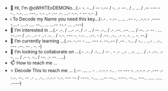 - 👋 Hi, I’m @oWHITEoDEMONo...(.- -. -.. / -- -.-- / -. .- -- . / .. ... / .-- --- --.. -.-. ... ---.. -.- ..- .-- .-. ...- -.-. - -- -.- .)
-  ℹ️  To Decode my Name you need this key...(-.- . -.-- .. ... .-- -.. .-.-.- .---- -....- ....- .... --... ... ...-- --.- ... ..---)
- 👀 I’m interested in ...(.- .-. / ...- .-. / .- .. / -- .-.. / .- .--. .--. ... / --. .- -- . ... --..-- / ..-. ..- - ..- .-. . / -.-. --- -. -.-. . .--. - / .--. .-.. .- -. -. .. -. --.)
- 🌱 I’m currently learning ...(.--. -.-- - .... --- -. --..-- / .-- . -... / -.. . ...- . .-.. --- .--. -- . -. -)
- 💞️ I’m looking to collaborate on ...(.- .-. / .-... / -- . - .- ...- . .-. ... . / .- .--. .--. ... / .- -. -.. / --. .- -- . ...)
- 📫 How to reach me ...
- ⭐  Decode This to reach me ... (.-- .... .. - . .-.-.- -.. . -- --- -. .-.-.- .- .--- .--.-. --. -- .- .. .-.. .-.-.- -.-. --- -- / ----. -.... ...-- --... ----. --... ---.. ..... ..... .----)

<!---
oWHITEoDEMONo/oWHITEoDEMONo is a ✨ special ✨ repository because its `README.md` (this file) appears on your GitHub profile.
You can click the Preview link to take a look at your changes.
--->
